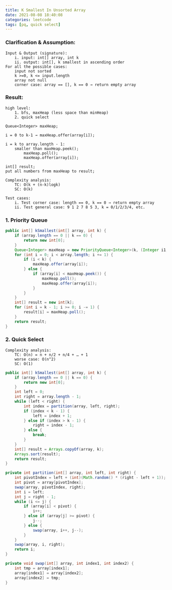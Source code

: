 ```yaml
---
title: K Smallest In Unsorted Array
date: 2021-08-08 18:40:08
categories: leetcode
tags: [pq, quick select]
---
```


### Clarification & Assumption:
	Input & Output (signature):
		i. input: int[] array, int k
		ii. output: int[], k smallest in ascending order
	For all the possible cases:
		input not sorted
		k >=0, k <= input.length
		array not null
		corner case: array == [], k == 0 → return empty array

<!-- more -->

### Result:
	high level: 
        1. bfs, maxHeap (less space than minHeap)
        2. quick select

	Queue<Integer> maxHeap;

	i = 0 to k-1 → maxHeap.offer(array[i]);

	i = k to array.length - 1:
		smaller than maxHeap.peek();
			maxHeap.poll();
			maxHeap.offer(array[i]);

	int[] result;
	put all numbers from maxHeap to result;

	Complexity analysis:
		TC: O(k + (n-k)logk)
		SC: O(k)

    Test cases:
        i. Test corner case: length == 0, k == 0 → return empty array
        ii. Test general case: 9 1 2 7 8 5 3, k = 0/1/2/3/4, etc.


### 1. Priority Queue

``` java
public int[] kSmallest(int[] array, int k) {
	if (array.length == 0 || k == 0) {
		return new int[0];
    }
    Queue<Integer> maxHeap = new PriorityQueue<Integer>(k, (Integer i1, Integer i2) -> i1.equals(i2) ? 0 : i1 > i2 ? -1 : 1);
    for (int i = 0; i < array.length; i += 1) {
        if (i < k) {
            maxHeap.offer(array[i]);
        } else {
            if (array[i] < maxHeap.peek()) {
                maxHeap.poll();
                maxHeap.offer(array[i]);
            }
        }
    }
    int[] result = new int[k];
    for (int i = k - 1; i >= 0; i -= 1) {
        result[i] = maxHeap.poll();
    }
    return result;
}

```

### 2. Quick Select

    Complexity analysis:
        TC: O(n) = n + n/2 + n/4 + … + 1 
        worse case: O(n^2)	
        SC: O(1)

``` java
public int[] kSmallest(int[] array, int k) {
	if (array.length == 0 || k == 0) {
        return new int[0];
    }
    int left = 0;
    int right = array.length - 1;
    while (left < right) {
        int index = partition(array, left, right);
        if (index < k - 1) {
            left = index + 1;
        } else if (index > k - 1) {
            right = index - 1;
        } else {
            break;
        }
    }
    int[] result = Arrays.copyOf(array, k);
    Arrays.sort(result);
    return result;
}

private int partition(int[] array, int left, int right) {
	int pivotIndex = left + (int)(Math.random() * (right - left + 1));
	int pivot = array[pivotIndex];
	swap(array, pivotIndex, right);
	int i = left;
	int j = right - 1;
	while (i <= j) {
		if (array[i] < pivot) {
			i++;
        } else if (array[j] >= pivot) {
            j--;
        } else {
            swap(array, i++, j--);
        }
    }
    swap(array, i, right);
    return i;
}

private void swap(int[] array, int index1, int index2) {
	int tmp = array[index1];
	array[index1] = array[index2];
	array[index2] = tmp;
}
```